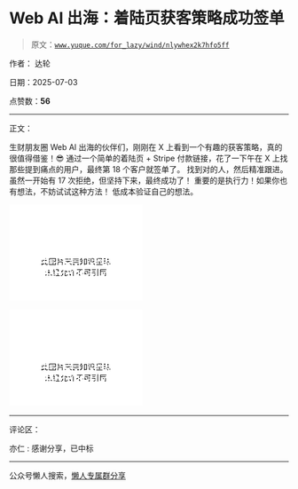 # Web AI 出海：着陆页获客策略成功签单

> 原文：[`www.yuque.com/for_lazy/wind/nlywhex2k7hfo5ff`](https://www.yuque.com/for_lazy/wind/nlywhex2k7hfo5ff)

作者： 达轮

日期：2025-07-03

点赞数：**56**

* * *

正文：

生财朋友圈 Web AI 出海的伙伴们，刚刚在 X 上看到一个有趣的获客策略，真的很值得借鉴！😎 通过一个简单的着陆页 + Stripe
付款链接，花了一下午在 X 上找那些提到痛点的用户，最终第 18 个客户就签单了。 找到对的人，然后精准跟进。虽然一开始有 17 次拒绝，但坚持下来，最终成功了！
重要的是执行力！如果你也有想法，不妨试试这种方法！ 低成本验证自己的想法。

![](img/2be1b8302181f0e71854b1478ae6c258.png "None")

![](img/77aa58d275c32e62b4f02c8ad7ae1a3b.png "None")

* * *

评论区：

亦仁 : 感谢分享，已中标

* * *

公众号懒人搜索，[懒人专属群分享](https://lazybook.fun/#/blog/group)